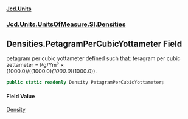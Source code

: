 #### [Jcd.Units](index.md 'index')
### [Jcd.Units.UnitsOfMeasure.SI](Jcd.Units.UnitsOfMeasure.SI.md 'Jcd.Units.UnitsOfMeasure.SI').[Densities](Densities.md 'Jcd.Units.UnitsOfMeasure.SI.Densities')

## Densities.PetagramPerCubicYottameter Field

petagram per cubic yottameter defined such that: teragram per cubic zettameter = Pg/Ym³ ×  
(1000.0)/((1000.0)*(1000.0)*(1000.0)).

```csharp
public static readonly Density PetagramPerCubicYottameter;
```

#### Field Value
[Density](Density.md 'Jcd.Units.UnitTypes.Density')